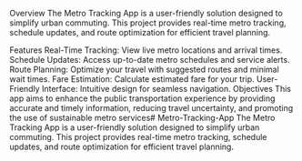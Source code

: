 Overview
The Metro Tracking App is a user-friendly solution designed to simplify urban commuting. This project provides real-time metro tracking, schedule updates, and route optimization for efficient travel planning.

Features
Real-Time Tracking: View live metro locations and arrival times.
Schedule Updates: Access up-to-date metro schedules and service alerts.
Route Planning: Optimize your travel with suggested routes and minimal wait times.
Fare Estimation: Calculate estimated fare for your trip.
User-Friendly Interface: Intuitive design for seamless navigation.
Objectives
This app aims to enhance the public transportation experience by providing accurate and timely information, reducing travel uncertainty, and promoting the use of sustainable metro services# Metro-Tracking-App
The Metro Tracking App is a user-friendly solution designed to simplify urban commuting. This project provides real-time metro tracking, schedule updates, and route optimization for efficient travel planning.
